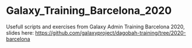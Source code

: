 # Galaxy_Training_Barcelona_2020
Usefull scripts and exercises from Galaxy Admin Training Barcelona 2020, slides here: https://github.com/galaxyproject/dagobah-training/tree/2020-barcelona
